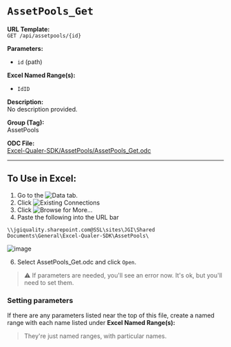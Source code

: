 # `AssetPools_Get`

**URL Template:**  
`GET /api/assetpools/{id}`

**Parameters:**  
- `id` (path)

**Excel Named Range(s):**  
- `IdID`

**Description:**  
No description provided.

**Group (Tag):**  
AssetPools

**ODC File:**  
[Excel-Qualer-SDK/AssetPools/AssetPools_Get.odc](https://github.com/Johnson-Gage-Inspection-Inc/qualer-sdk-odc/blob/main/Excel-Qualer-SDK/AssetPools/AssetPools_Get.odc)

---

To Use in Excel:
---

1. Go to the ![`Data`](https://github.com/user-attachments/assets/da437a70-57b3-4c5b-bb01-4910ece19ed1)
 tab.
3. Click ![Existing Connections](https://github.com/user-attachments/assets/a2f1ed67-b2e0-4c23-ac90-68c870e60289)
4. Click ![`Browse for More...`](https://github.com/user-attachments/assets/8e698494-6865-41e7-b6fa-043aea81809a)
5. Paste the following into the URL bar
```
\\jgiquality.sharepoint.com@SSL\sites\JGI\Shared Documents\General\Excel-Qualer-SDK\AssetPools\
```

![image](https://github.com/user-attachments/assets/1e1a8d87-0377-446d-aaf5-d78562991db3)

6. Select AssetPools_Get.odc and click `Open`.

> ⚠️ If parameters are needed, you'll see an error now. It's ok, but you'll need to set them.

### Setting parameters
If there are any parameters listed near the top of this file, create a named range with each name listed under **Excel Named Range(s):**
> They're just named ranges, with particular names.
